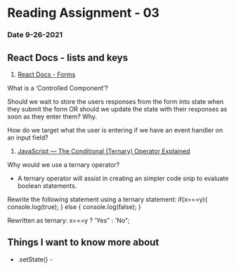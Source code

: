 # Reading Assignment - 03

### Date 9-26-2021

## React Docs - lists and keys

1. [React Docs - Forms](https://reactjs.org/docs/forms.html)

What is a ‘Controlled Component’?

Should we wait to store the users responses from the form into state when they submit the form OR should we update the state with their responses as soon as they enter them? Why.

How do we target what the user is entering if we have an event handler on an input field?

1. [JavaScript — The Conditional (Ternary) Operator Explained](https://codeburst.io/javascript-the-conditional-ternary-operator-explained-cac7218beeff)

Why would we use a ternary operator?

- A ternary operator will assist in creating an simpler code snip to evaluate boolean statements.

Rewrite the following statement using a ternary statement:
  if(x===y){
 console.log(true);
  } else {
 console.log(false);
  }

Rewritten as ternary:
x===y ? 'Yes" : 'No";


## Things I want to know more about

- .setState() -